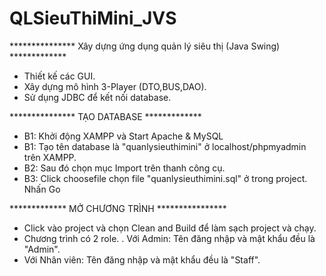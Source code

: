 # QLSieuThiMini_JVS
*************** Xây dựng ứng dụng quản lý siêu thị (Java Swing) *************
- Thiết kế các GUI.
- Xây dựng mô hình 3-Player (DTO,BUS,DAO).
- Sử dụng JDBC để kết nối database.

*************** TẠO DATABASE *************
- B1: Khởi động XAMPP và Start Apache & MySQL
- B1: Tạo tên database là "quanlysieuthimini" ở localhost/phpmyadmin trên XAMPP.
- B2: Sau đó chọn mục Import trên thanh công cụ.
- B3: Click choosefile chọn file "quanlysieuthimini.sql" ở trong project. Nhấn Go

************* MỞ CHƯƠNG TRÌNH ****************
- Click vào project và chọn Clean and Build để làm sạch project và chạy.
- Chương trình có 2 role.
. Với Admin: Tên đăng nhập và mật khẩu đều là "Admin".
- Với Nhân viên: Tên đăng nhập và mật khẩu đều là "Staff".
